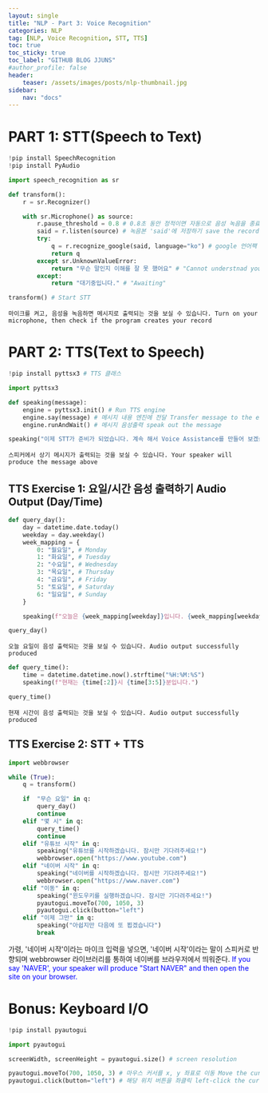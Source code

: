 ```yaml
---
layout: single
title: "NLP - Part 3: Voice Recognition"
categories: NLP
tag: [NLP, Voice Recognition, STT, TTS]
toc: true
toc_sticky: true
toc_label: "GITHUB BLOG JJUNS"
#author_profile: false
header:
    teaser: /assets/images/posts/nlp-thumbnail.jpg
sidebar:
    nav: "docs"
---
```


# PART 1: STT(Speech to Text)

```python
!pip install SpeechRecognition
!pip install PyAudio

import speech_recognition as sr
```

```python
def transform():
    r = sr.Recognizer()

    with sr.Microphone() as source:
        r.pause_threshold = 0.8 # 0.8초 동안 정적이면 자동으로 음성 녹음을 종료한다 terminate recording in 0.8 seconds of silence
        said = r.listen(source) # 녹음본 'said'에 저장하기 save the record into 'said'
        try:
            q = r.recognize_google(said, language="ko") # google 언어팩 사용 using google language package
            return q
        except sr.UnknownValueError:
            return "무슨 말인지 이해를 잘 못 했어요" # "Cannot understnad your saying"
        except:
            return "대기중입니다." # "Awaiting"
```


```python
transform() # Start STT
```

    마이크를 켜고, 음성을 녹음하면 메시지로 출력되는 것을 보실 수 있습니다. Turn on your microphone, then check if the program creates your record 

# PART 2: TTS(Text to Speech)

```python
!pip install pyttsx3 # TTS 클래스
```

```python
import pyttsx3

def speaking(message):
    engine = pyttsx3.init() # Run TTS engine
    engine.say(message) # 메시지 내용 엔진에 전달 Transfer message to the engine
    engine.runAndWait() # 메시지 음성출력 speak out the message
```


```python
speaking("이제 STT가 준비가 되었습니다. 계속 해서 Voice Assistance를 만들어 보겠습니다.") # "Now, STT is ready. We are going to make 'Voice Assistance'"
```

    스피커에서 상기 메시지가 출력되는 것을 보실 수 있습니다. Your speaker will produce the message above


## TTS Exercise 1: 요일/시간 음성 출력하기 Audio Output (Day/Time)

```python
def query_day():
    day = datetime.date.today()
    weekday = day.weekday()
    week_mapping = {
        0: "월요일", # Monday
        1: "화요일", # Tuesday
        2: "수요일", # Wednesday
        3: "목요일", # Thursday
        4: "금요일", # Friday
        5: "토요일", # Saturday
        6: "일요일", # Sunday
    }

    speaking(f"오늘은 {week_mapping[weekday]}입니다. {week_mapping[weekday]}에도 공부하느라 고생이시네요!" )
```


```python
query_day()
```

    오늘 요일이 음성 출력되는 것을 보실 수 있습니다. Audio output successfully produced


```python
def query_time():
    time = datetime.datetime.now().strftime("%H:%M:%S")
    speaking(f"현재는 {time[:2]}시 {time[3:5]}분입니다.")
```


```python
query_time()
```

    현재 시간이 음성 출력되는 것을 보실 수 있습니다. Audio output successfully produced


## TTS Exercise 2: STT + TTS

```python
import webbrowser
```


```python
while (True):
    q = transform()

    if  "무슨 요일" in q:
        query_day()
        continue
    elif "몇 시" in q:
        query_time()
        continue 
    elif "유튜브 시작" in q:
        speaking("유튜브를 시작하겠습니다. 잠시만 기다려주세요!")
        webbrowser.open("https://www.youtube.com")
    elif "네이버 시작" in q:
        speaking("네이버를 시작하겠습니다. 잠시만 기다려주세요!")
        webbrowser.open("https://www.naver.com")
    elif "이동" in q:
        speaking("윈도우키를 실행하겠습니다. 잠시만 기다려주세요!")
        pyautogui.moveTo(700, 1050, 3)
        pyautogui.click(button="left")        
    elif "이제 그만" in q:
        speaking("아쉽지만 다음에 또 뵙겠습니다")
        break
```

가령, '네이버 시작'이라는 마이크 입력을 넣으면, '네이버 시작'이라는 말이 스피커로 반향되며 webbrowser 라이브러리를 통하여 네이버를 브라우저에서 띄워준다. <span style="color: blue">If you say 'NAVER', your speaker will produce "Start NAVER" and then open the site on your browser.  </span>



# Bonus: Keyboard I/O

```python
!pip install pyautogui
```


```python
import pyautogui
```


```python
screenWidth, screenHeight = pyautogui.size() # screen resolution

pyautogui.moveTo(700, 1050, 3) # 마우스 커서를 x, y 좌표로 이동 Move the cursor to the coordinate of x and y
pyautogui.click(button="left") # 해당 위치 버튼을 좌클릭 left-click the current position
```